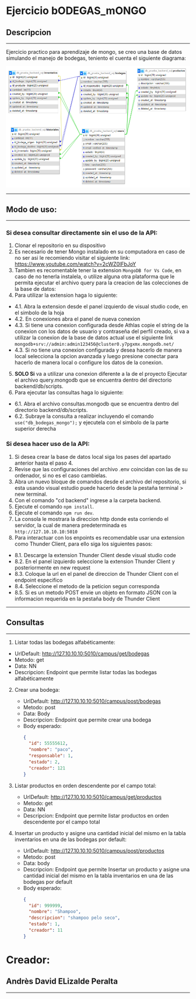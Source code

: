 # Ejercicio bODEGAS_mONGO

## Descripcion

---

Ejercicio practico para aprendizaje de mongo, se creo una base de datos simulando el manejo de bodegas, teniento el cuenta el siguiente diagrama:

![Diagrama en el que se fundamento la base de datos](./imgs/database.png)

---

## Modo de uso:

---

### Si desea consultar directamente sin el uso de la API:

1. Clonar el repositorio en su dispositivo
2. Es necesario de tener Mongo instalado en su computadora en caso de no ser asi le recomiendo visitar el siguiente link: https://www.youtube.com/watch?v=2cWZ0lFbJoY
3. Tambien es recomentable tener la extension `MongoDB for Vs Code`, en caso de no tenerla instalela, o utilize alguna otra plataforma que le permita ejecutar el archivo query para la creacion de las colecciones de la base de datos:
4. Para utilizar la extension haga lo siguiente:

- 4.1. Abra la extension desde el panel izquierdo de visual studio code, en el simbolo de la hoja
- 4.2. En conexiones abra el panel de nueva conexion
- 4.3. Si tiene una conexion configurada desde Athlas copie el string de la conexion con los datos de usuario y contraseña del perfil creado, si va a utilizar la conexion de la base de datos actual use el siguiente link `mongodb+srv://admin:admin123456@cluster0.y7pgxmx.mongodb.net/`
- 4.3. Si no tiene una conexion configurada y desea hacerlo de manera local selecciona la opcion avanzada y luego presione conectar para hacerlo de manera local o configure los datos de la conexion.

5. **SOLO Si** va a utilizar una conexion diferente a la de el proyecto Ejecutar el archivo query.mongodb que se encuentra dentro del directorio backend/db/scripts.
6. Para ejecutar las consultas haga lo siguiente:

- 6.1. Abra el archivo consultas.mongodb que se encuentra dentro del directorio backend/db/scripts.
- 6.2. Subraye la consulta a realizar incluyendo el comando `use("db_bodegas_mongo");` y ejecutela con el simbolo de la parte superior derecha

### Si desea hacer uso de la API:

1. Si desea crear la base de datos local siga los pases del apartado anterior hasta el paso 4.
2. Revise que las configuraciones del archivo .env coincidan con las de su ordenador, si no es el caso cambielas.
3. Abra un nuevo bloque de comandos desde el archivo del repositorio, si esta usando visual estudio puede hacerlo desde la pestaña terminal > new terminal.
4. Con el comando "cd backend" ingrese a la carpeta backend.
5. Ejecute el comando `npm install`.
6. Ejecute el comando `npm run dev`.
7. La consola le mostrara la direccion http donde esta corriendo el servidor, la cual de manera predeterminada es `http://127.10.10.10:5010`
8. Para interactuar con los enpoints es recomendable usar una extension como Thunder Client, para ello siga los siguientes pasos:

- 8.1. Descarge la extension Thunder Client desde visual studio code
- 8.2. En el panel izquierdo seleccione la extension Thunder Client y posteriormente en new request
- 8.3. Coloque la url en el panel de direccion de Thunder Client con el endpoint especifico
- 8.4. Seleccione el metodo de la peticion segun corresponda
- 8.5. Si es un metodo POST envie un objeto en formato JSON con la informacion requerida en la pestaña body de Thunder Client

---

## Consultas

---

1. Listar todas las bodegas alfabéticamente:

- UrlDefault: http://127.10.10.10:5010/campus/get/bodegas
- Metodo: get
- Data: NN
- Descripcion: Endpoint que permite listar todas las bodegas alfabéticamente

2. Crear una bodega:

   - UrlDefault: http://127.10.10.10:5010/campus/post/bodegas
   - Metodo: post
   - Data: Body
   - Descripcion: Endpoint que permite crear una bodega
   - Body esperado:
     ```json
     {
       "id": 55555612,
       "nombre": "paco",
       "responsable": 1,
       "estado": 2,
       "creador": 121
     }
     ```

3. Listar productos en orden descendente por el campo total:

   - UrlDefault: http://127.10.10.10:5010/campus/get/productos
   - Metodo: get
   - Data: NN
   - Descripcion: Endpoint que permite listar productos en orden descendente por el campo total

4. Insertar un producto y asigne una cantidad inicial del mismo en la tabla inventarios en una de las bodegas por default:
   - UrlDefault: http://127.10.10.10:5010/campus/post/productos
   - Metodo: post
   - Data: body
   - Descripcion: Endpoint que permite Insertar un producto y asigne una cantidad inicial del mismo en la tabla inventarios en una de las bodegas por default
   - Body esperado:
     ```json
     {
       "id": 999999,
       "nombre": "Shampoo",
       "descripcion": "shampoo pelo seco",
       "estado": 1,
       "creador": 11
     }
     ```

# Creador:

## Andrès David ELizalde Peralta

---
